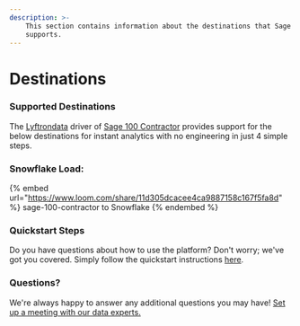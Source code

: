 ```yaml
---
description: >-
    This section contains information about the destinations that Sage 100 Contractor
    supports.
---
```


# Destinations

### Supported Destinations

The [Lyftrondata](https://www.lyftrondata.com/) driver of [Sage 100 Contractor](https://www.lyftrondata.com/integration/sage-100-contractor/) provides support for the below destinations for instant analytics with no engineering in just 4 simple steps.

### Snowflake Load:

{% embed url="https://www.loom.com/share/11d305dcacee4ca9887158c167f5fa8d" %}
sage-100-contractor to Snowflake
{% endembed %}

### Quickstart Steps

Do you have questions about how to use the platform? Don't worry; we've got you covered. Simply follow the quickstart instructions [here](../../../quickstart-steps.md).

### Questions? <a href="#questions" id="questions"></a>

We're always happy to answer any additional questions you may have! [Set up a meeting with our data experts.](https://www.lyftrondata.com/book-a-meeting/)
